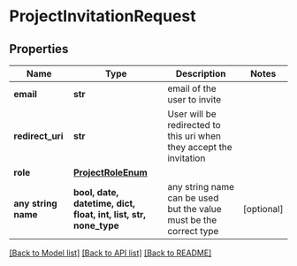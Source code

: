 # ProjectInvitationRequest


## Properties
Name | Type | Description | Notes
------------ | ------------- | ------------- | -------------
**email** | **str** | email of the user to invite | 
**redirect_uri** | **str** | User will be redirected to this uri when they accept the invitation | 
**role** | [**ProjectRoleEnum**](ProjectRoleEnum.md) |  | 
**any string name** | **bool, date, datetime, dict, float, int, list, str, none_type** | any string name can be used but the value must be the correct type | [optional]

[[Back to Model list]](../README.md#documentation-for-models) [[Back to API list]](../README.md#documentation-for-api-endpoints) [[Back to README]](../README.md)


